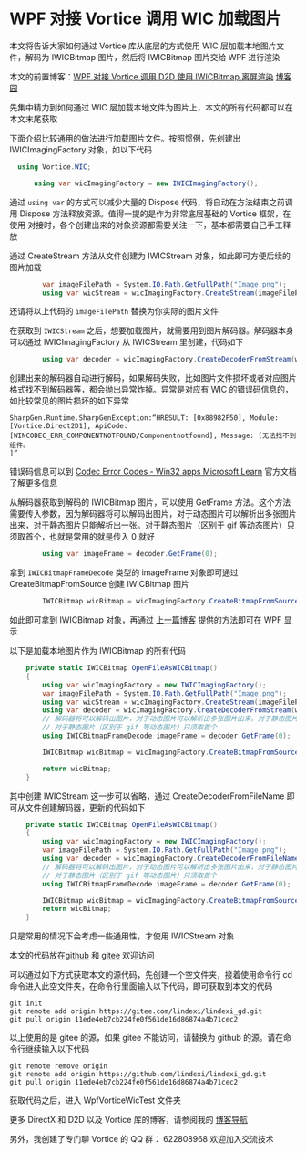 # WPF 对接 Vortice 调用 WIC 加载图片

本文将告诉大家如何通过 Vortice 库从底层的方式使用 WIC 层加载本地图片文件，解码为 IWICBitmap 图片，然后将 IWICBitmap 图片交给 WPF 进行渲染

<!--more-->
<!-- CreateTime:2023/5/15 8:38:17 -->


<!-- 标签：C#,D2D,DirectX,Vortice,Direct2D, -->
<!-- 博客 -->
<!-- 发布 -->

本文的前置博客：[WPF 对接 Vortice 调用 D2D 使用 IWICBitmap 离屏渲染](https://blog.lindexi.com/post/WPF-%E5%AF%B9%E6%8E%A5-Vortice-%E8%B0%83%E7%94%A8-D2D-%E4%BD%BF%E7%94%A8-IWICBitmap-%E7%A6%BB%E5%B1%8F%E6%B8%B2%E6%9F%93.html ) [博客园](https://www.cnblogs.com/lindexi/p/16774416.html )

先集中精力到如何通过 WIC 层加载本地文件为图片上，本文的所有代码都可以在本文末尾获取

下面介绍比较通用的做法进行加载图片文件。按照惯例，先创建出 IWICImagingFactory 对象，如以下代码

```csharp
  using Vortice.WIC;

      using var wicImagingFactory = new IWICImagingFactory();
```

通过 `using var` 的方式可以减少大量的 Dispose 代码，将自动在方法结束之前调用 Dispose 方法释放资源。值得一提的是作为非常底层基础的 Vortice 框架，在使用 对接时，各个创建出来的对象资源都需要关注一下，基本都需要自己手工释放

通过 CreateStream 方法从文件创建为 IWICStream 对象，如此即可方便后续的图片加载

```csharp
        var imageFilePath = System.IO.Path.GetFullPath("Image.png");
        using var wicStream = wicImagingFactory.CreateStream(imageFilePath, FileAccess.Read);
```

还请将以上代码的 `imageFilePath` 替换为你实际的图片文件

在获取到 `IWICStream` 之后，想要加载图片，就需要用到图片解码器。解码器本身可以通过 IWICImagingFactory 从 IWICStream 里创建，代码如下

```csharp
        using var decoder = wicImagingFactory.CreateDecoderFromStream(wicStream, DecodeOptions.CacheOnLoad/*参数和 WPF 一样*/);
```

创建出来的解码器自动进行解码，如果解码失败，比如图片文件损坏或者对应图片格式找不到解码器等，都会抛出异常炸掉。异常是对应有 WIC 的错误码信息的，如比较常见的图片损坏的如下异常

```
SharpGen.Runtime.SharpGenException:“HRESULT: [0x88982F50], Module: [Vortice.Direct2D1], ApiCode: [WINCODEC_ERR_COMPONENTNOTFOUND/Componentnotfound], Message: [无法找不到组件。
]”
```

错误码信息可以到 [Codec Error Codes - Win32 apps Microsoft Learn](https://learn.microsoft.com/en-us/windows/win32/wic/-wic-codec-error-codes) 官方文档了解更多信息

从解码器获取到解码的 IWICBitmap 图片，可以使用 GetFrame 方法。这个方法需要传入参数，因为解码器将可以解码出图片，对于动态图片可以解析出多张图片出来，对于静态图片只能解析出一张。对于静态图片（区别于 gif 等动态图片）只须取首个，也就是常用的就是传入 0 就好

```csharp
        using var imageFrame = decoder.GetFrame(0);
```

拿到 `IWICBitmapFrameDecode` 类型的 imageFrame 对象即可通过 CreateBitmapFromSource 创建 IWICBitmap 图片

```csharp
        IWICBitmap wicBitmap = wicImagingFactory.CreateBitmapFromSource(imageFrame, BitmapCreateCacheOption.CacheOnLoad);
```

如此即可拿到 IWICBitmap 对象，再通过 [上一篇博客](https://blog.lindexi.com/post/WPF-%E5%AF%B9%E6%8E%A5-Vortice-%E8%B0%83%E7%94%A8-D2D-%E4%BD%BF%E7%94%A8-IWICBitmap-%E7%A6%BB%E5%B1%8F%E6%B8%B2%E6%9F%93.html ) 提供的方法即可在 WPF 显示

以下是加载本地图片作为 IWICBitmap 的所有代码

```csharp
    private static IWICBitmap OpenFileAsWICBitmap()
    {
        using var wicImagingFactory = new IWICImagingFactory();
        var imageFilePath = System.IO.Path.GetFullPath("Image.png");
        using var wicStream = wicImagingFactory.CreateStream(imageFilePath, FileAccess.Read);
        using var decoder = wicImagingFactory.CreateDecoderFromStream(wicStream, DecodeOptions.CacheOnLoad/*参数和 WPF 一样*/);
        // 解码器将可以解码出图片，对于动态图片可以解析出多张图片出来，对于静态图片只能解析出一张
        // 对于静态图片（区别于 gif 等动态图片）只须取首个
        using IWICBitmapFrameDecode imageFrame = decoder.GetFrame(0);

        IWICBitmap wicBitmap = wicImagingFactory.CreateBitmapFromSource(imageFrame, BitmapCreateCacheOption.NoCache);

        return wicBitmap;
    }
```

其中创建 IWICStream 这一步可以省略，通过 CreateDecoderFromFileName 即可从文件创建解码器，更新的代码如下

```csharp
    private static IWICBitmap OpenFileAsWICBitmap()
    {
        using var wicImagingFactory = new IWICImagingFactory();
        var imageFilePath = System.IO.Path.GetFullPath("Image.png");
        using var decoder = wicImagingFactory.CreateDecoderFromFileName(imageFilePath);
        // 解码器将可以解码出图片，对于动态图片可以解析出多张图片出来，对于静态图片只能解析出一张
        // 对于静态图片（区别于 gif 等动态图片）只须取首个
        using IWICBitmapFrameDecode imageFrame = decoder.GetFrame(0);

        IWICBitmap wicBitmap = wicImagingFactory.CreateBitmapFromSource(imageFrame, BitmapCreateCacheOption.NoCache);
        return wicBitmap;
    }
```

只是常用的情况下会考虑一些通用性，才使用 IWICStream 对象

本文的代码放在[github](https://github.com/lindexi/lindexi_gd/tree/11ede4eb7cb224fe0f561de16d86874a4b71cec2/WpfVorticeWicTest) 和 [gitee](https://gitee.com/lindexi/lindexi_gd/tree/11ede4eb7cb224fe0f561de16d86874a4b71cec2/WpfVorticeWicTest) 欢迎访问

可以通过如下方式获取本文的源代码，先创建一个空文件夹，接着使用命令行 cd 命令进入此空文件夹，在命令行里面输入以下代码，即可获取到本文的代码

```
git init
git remote add origin https://gitee.com/lindexi/lindexi_gd.git
git pull origin 11ede4eb7cb224fe0f561de16d86874a4b71cec2
```

以上使用的是 gitee 的源，如果 gitee 不能访问，请替换为 github 的源。请在命令行继续输入以下代码

```
git remote remove origin
git remote add origin https://github.com/lindexi/lindexi_gd.git
git pull origin 11ede4eb7cb224fe0f561de16d86874a4b71cec2
```

获取代码之后，进入 WpfVorticeWicTest 文件夹

更多 DirectX 和 D2D 以及 Vortice 库的博客，请参阅我的 [博客导航](https://blog.lindexi.com/post/%E5%8D%9A%E5%AE%A2%E5%AF%BC%E8%88%AA.html )

另外，我创建了专门聊 Vortice 的 QQ 群： 622808968 欢迎加入交流技术